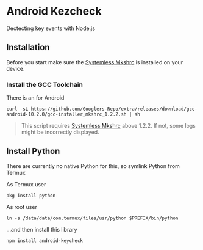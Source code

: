 [mkshrc]: https://github.com/Magisk-Modules-Alt-Repo/mkshrc

# Android Kezcheck

Dectecting key events with Node.js

## Installation

Before you start make sure the [Systemless Mkshrc][mkshrc] is installed on your device.

### Install the GCC Toolchain

There is an for Android

```shell
curl -sL https://github.com/Googlers-Repo/extra/releases/download/gcc-android-10.2.0/gcc-installer_mkshrc_1.2.2.sh | sh
```

> This script requires [Systemless Mkshrc][mkshrc] above 1.2.2. If not, some logs might be incorrectly displayed.

## Install Python

There are currently no native Python for this, so symlink Python from Termux

As Termux user
```shell
pkg install python
```

As root user 
```shell
ln -s /data/data/com.termux/files/usr/python $PREFIX/bin/python
```

...and then install this library
```shell
npm install android-keycheck
```